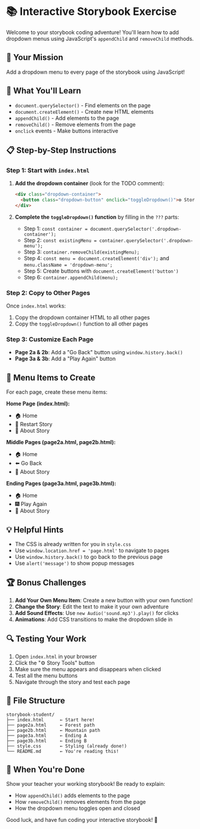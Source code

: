 # 📚 Interactive Storybook Exercise

Welcome to your storybook coding adventure! You'll learn how to add dropdown menus using JavaScript's `appendChild` and `removeChild` methods.

## 🎯 Your Mission

Add a dropdown menu to every page of the storybook using JavaScript!

## 🔧 What You'll Learn

- `document.querySelector()` - Find elements on the page
- `document.createElement()` - Create new HTML elements
- `appendChild()` - Add elements to the page
- `removeChild()` - Remove elements from the page
- `onclick` events - Make buttons interactive

## 📋 Step-by-Step Instructions

### Step 1: Start with `index.html`

1. **Add the dropdown container** (look for the TODO comment):
   ```html
   <div class="dropdown-container">
     <button class="dropdown-button" onclick="toggleDropdown()">⚙️ Story Tools</button>
   </div>
   ```

2. **Complete the `toggleDropdown()` function** by filling in the `???` parts:
   
   - Step 1: `const container = document.querySelector('.dropdown-container');`
   - Step 2: `const existingMenu = container.querySelector('.dropdown-menu');`
   - Step 3: `container.removeChild(existingMenu);`
   - Step 4: `const menu = document.createElement('div');` and `menu.className = 'dropdown-menu';`
   - Step 5: Create buttons with `document.createElement('button')`
   - Step 6: `container.appendChild(menu);`

### Step 2: Copy to Other Pages

Once `index.html` works:
1. Copy the dropdown container HTML to all other pages
2. Copy the `toggleDropdown()` function to all other pages

### Step 3: Customize Each Page

- **Page 2a & 2b**: Add a "Go Back" button using `window.history.back()`
- **Page 3a & 3b**: Add a "Play Again" button

## 🎨 Menu Items to Create

For each page, create these menu items:

**Home Page (index.html):**
- 🏠 Home
- 🔄 Restart Story  
- 📖 About Story

**Middle Pages (page2a.html, page2b.html):**
- 🏠 Home
- ⬅️ Go Back
- 📖 About Story

**Ending Pages (page3a.html, page3b.html):**
- 🏠 Home
- 🎆 Play Again
- 📖 About Story

## 💡 Helpful Hints

- The CSS is already written for you in `style.css`
- Use `window.location.href = 'page.html'` to navigate to pages
- Use `window.history.back()` to go back to the previous page
- Use `alert('message')` to show popup messages

## 🏆 Bonus Challenges

1. **Add Your Own Menu Item**: Create a new button with your own function!
2. **Change the Story**: Edit the text to make it your own adventure
3. **Add Sound Effects**: Use `new Audio('sound.mp3').play()` for clicks
4. **Animations**: Add CSS transitions to make the dropdown slide in

## 🔍 Testing Your Work

1. Open `index.html` in your browser
2. Click the "⚙️ Story Tools" button
3. Make sure the menu appears and disappears when clicked
4. Test all the menu buttons
5. Navigate through the story and test each page

## 📁 File Structure

```
storybook-student/
├── index.html      ← Start here!
├── page2a.html     ← Forest path
├── page2b.html     ← Mountain path
├── page3a.html     ← Ending A
├── page3b.html     ← Ending B
├── style.css       ← Styling (already done!)
└── README.md       ← You're reading this!
```

## 🎉 When You're Done

Show your teacher your working storybook! Be ready to explain:
- How `appendChild()` adds elements to the page
- How `removeChild()` removes elements from the page
- How the dropdown menu toggles open and closed

Good luck, and have fun coding your interactive storybook! 🚀